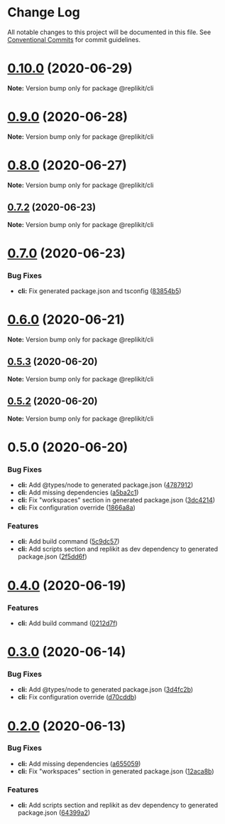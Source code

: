 # Change Log

All notable changes to this project will be documented in this file.
See [Conventional Commits](https://conventionalcommits.org) for commit guidelines.

# [0.10.0](https://github.com/Exeteres/Replikit/compare/v0.9.0...v0.10.0) (2020-06-29)

**Note:** Version bump only for package @replikit/cli





# [0.9.0](https://github.com/Exeteres/Replikit/compare/v0.8.0...v0.9.0) (2020-06-28)

**Note:** Version bump only for package @replikit/cli





# [0.8.0](https://github.com/Exeteres/Replikit/compare/v0.7.2...v0.8.0) (2020-06-27)

**Note:** Version bump only for package @replikit/cli





## [0.7.2](https://github.com/Exeteres/Replikit/compare/v0.7.1...v0.7.2) (2020-06-23)

**Note:** Version bump only for package @replikit/cli





# [0.7.0](https://github.com/Exeteres/Replikit/compare/v0.6.0...v0.7.0) (2020-06-23)


### Bug Fixes

* **cli:** Fix generated package.json and tsconfig ([83854b5](https://github.com/Exeteres/Replikit/commit/83854b53c86f691613f42218a8f321270ad22f93))





# [0.6.0](https://github.com/Exeteres/Replikit/compare/v0.5.3...v0.6.0) (2020-06-21)

**Note:** Version bump only for package @replikit/cli





## [0.5.3](https://github.com/Exeteres/Replikit/compare/v0.5.2...v0.5.3) (2020-06-20)

**Note:** Version bump only for package @replikit/cli





## [0.5.2](https://github.com/Exeteres/Replikit/compare/v0.5.1...v0.5.2) (2020-06-20)

**Note:** Version bump only for package @replikit/cli





# 0.5.0 (2020-06-20)


### Bug Fixes

* **cli:** Add @types/node to generated package.json ([4787912](https://github.com/Exeteres/Replikit/commit/4787912620fd2e332728a687ae92f5563fd6f350))
* **cli:** Add missing dependencies ([a5ba2c1](https://github.com/Exeteres/Replikit/commit/a5ba2c1f9ba83692b118655b519d58b14d85f76f))
* **cli:** Fix "workspaces" section in generated package.json ([3dc4214](https://github.com/Exeteres/Replikit/commit/3dc4214a8f929afca7015d9cd3942276ec779c41))
* **cli:** Fix configuration override ([1866a8a](https://github.com/Exeteres/Replikit/commit/1866a8a005055d4a375104964c3d01508ac56cef))


### Features

* **cli:** Add build command ([5c9dc57](https://github.com/Exeteres/Replikit/commit/5c9dc57b9ac2428f4970096dcfc6ae75b2e4dd27))
* **cli:** Add scripts section and replikit as dev dependency to generated package.json ([2f5dd6f](https://github.com/Exeteres/Replikit/commit/2f5dd6f35f47f5fa50109b7155f56109b1ba3efc))






# [0.4.0](https://github.com/Exeteres/Replikit/compare/v0.3.0...v0.4.0) (2020-06-19)


### Features

* **cli:** Add build command ([0212d7f](https://github.com/Exeteres/Replikit/commit/0212d7f9c87d517b8cf220be9b32376551c3603b))





# [0.3.0](https://github.com/Exeteres/Replikit/compare/v0.2.0...v0.3.0) (2020-06-14)


### Bug Fixes

* **cli:** Add @types/node to generated package.json ([3d4fc2b](https://github.com/Exeteres/Replikit/commit/3d4fc2b1c5d0daad6040fe956d3cf164f3b1a227))
* **cli:** Fix configuration override ([d70cddb](https://github.com/Exeteres/Replikit/commit/d70cddb919469e90ed29a1bead411908bf370b57))





# [0.2.0](https://github.com/Exeteres/Replikit/compare/v0.1.0...v0.2.0) (2020-06-13)


### Bug Fixes

* **cli:** Add missing dependencies ([a655059](https://github.com/Exeteres/Replikit/commit/a65505938400bf29c2b890966a2685ac7618d989))
* **cli:** Fix "workspaces" section in generated package.json ([12aca8b](https://github.com/Exeteres/Replikit/commit/12aca8b5f729834c270abfed5606e932b987d48b))


### Features

* **cli:** Add scripts section and replikit as dev dependency to generated package.json ([64399a2](https://github.com/Exeteres/Replikit/commit/64399a242938b1e12baef40a75cf0d6cfeec3b0f))
